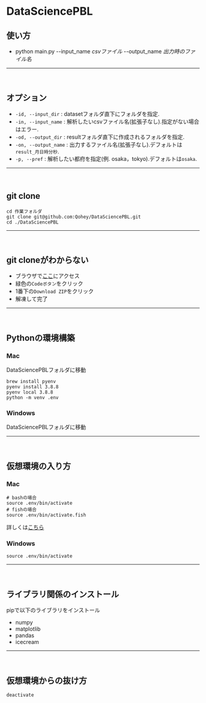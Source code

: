 # DataSciencePBL

## 使い方
- python main.py --input_name *csvファイル* --output_name *出力時のファイル名*
---
<br>

## オプション
- `-id, --input_dir` : datasetフォルダ直下にフォルダを指定.
- `-in, --input_name` : 解析したいcsvファイル名(拡張子なし).指定がない場合はエラー.
- `-od, --output_dir` : resultフォルダ直下に作成されるフォルダを指定.
- `-on, --output_name` : 出力するファイル名(拡張子なし).デフォルトは`result_月日時分秒`.
- `-p, --pref` : 解析したい都府を指定(例. osaka，tokyo).デフォルトは`osaka`.
---
<br>

## git clone
```
cd 作業フォルダ
git clone git@github.com:Qohey/DataSciencePBL.git
cd ./DataSciencePBL
```
---
<br>

## git cloneがわからない
- ブラウザで[ここ](https://github.com/Qohey/DataSciencePBL)にアクセス
- 緑色の`Codeボタン`をクリック
- 1番下の`Download ZIP`をクリック
- 解凍して完了
---
<br>

## Pythonの環境構築

### Mac
DataSciencePBLフォルダに移動
```
brew install pyenv
pyenv install 3.8.8
pyenv local 3.8.8
python -m venv .env
```
### Windows
DataSciencePBLフォルダに移動

---
<br>

## 仮想環境の入り方
### Mac
```
# bashの場合
source .env/bin/activate
# fishの場合
source .env/bin/activate.fish
```
詳しくは[こちら](https://qiita.com/m3y/items/45c7be319e401b24fca8)

### Windows
```
source .env/bin/activate
```
---
<br>

## ライブラリ関係のインストール
pipで以下のライブラリをインストール
- numpy
- matplotlib
- pandas
- icecream
---
<br>

## 仮想環境からの抜け方
```
deactivate
```
